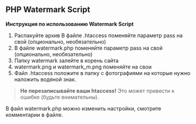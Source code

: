 PHP Watermark Script
-------------

**Инструкция по использованию Watermark Script**

 1. Распакуйте архив В файле .htaccess поменяйте параметр pass на свой
    (опционально, необязательно) 
 2. В файле watermark.php поменяйте параметр pass на свой (опционально, необязательно) 
 3. Папку watermark залейте в корень сайта 
 4. watermark.png и watermark_m.png поменяйте на свои
 5. Файл .htaccess положите в папку с фотографиями на которые нужно наложить водяной знак.

> **Не перезаписывайте ваши htaccess!** 
> Это может привести к ошибке (будьте внимательны).

В файл watermark.php можно изменить настройки, смотрите комментарии в файле.